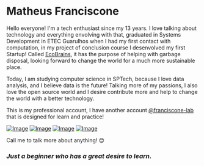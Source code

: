 

 # Matheus Franciscone


Hello everyone! I'm a tech enthusiast since my 13 years. I love talking about technology and everything envolving with that, graduated in Systems Development in ETEC Guarulhos when I had my first contact with computation, in my project of conclusion course I desenvolved my first Startup! Called [EcoBrains](https://github.com/OB-Group/WebSite-EcoBrains), it has the purpose of helping with garbage disposal, looking forward to change the world for a much more sustainable place.

Today, I am studying computer science in SPTech, because I love data analysis, and I believe data is the future! Talking more of my passions, I also love the open source world and I desire contribute more and help to change the world with a better technology.

This is my professional account, I have another account [@franciscone-lab](https://github.com/franciscone-lab) that is designed for learn and practice!

[![Image](https://img.shields.io/badge/Facebook-1877F2?style=for-the-badge&logo=facebook&logoColor=white)](https://www.facebook.com/matheus.franciscone.7)
[![Image](https://img.shields.io/badge/LinkedIn-0077B5?style=for-the-badge&logo=linkedin&logoColor=white)](https://www.linkedin.com/in/matheusfranciscone/)
[![Image](https://img.shields.io/badge/Instagram-E4405F?style=for-the-badge&logo=instagram&logoColor=white)](https://www.instagram.com/_franciscone/)
[![Image](https://img.shields.io/badge/Gmail-D14836?style=for-the-badge&logo=gmail&logoColor=white)](mailto:mathfranciscone@gmail.com)

Call me to talk more about anything! 😊

### _Just a beginner who has a great desire to learn._
